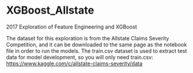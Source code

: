 # XGBoost_Allstate
2017 Exploration of Feature Engineering and XGBoost

The dataset for this exploration is from the Allstate Claims Severity Competition, and it can be downloaded to the same page as the notebook file in order to run the models. The train.csv dataset is used to extract test data for model development, so you will only need train.csv: https://www.kaggle.com/c/allstate-claims-severity/data
